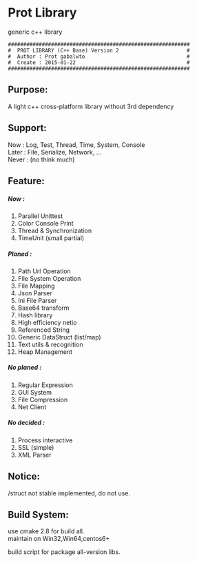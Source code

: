 # Prot Library
generic c++ library
```
###########################################################
#  PROT LIBRARY (C++ Base) Version 2                      #
#  Author : Prot gabalwto                                 #
#  Create : 2015-01-22                                    #
###########################################################
```

## Purpose:
  A light c++ cross-platform library without 3rd dependency

## Support:
  Now : Log, Test, Thread, Time, System, Console<br/>
  Later : File, Serialize, Network, ...<br/>
  Never : (no think much)<br/>

## Feature:
##### Now :
  1. Parallel Unittest
  1. Color Console Print
  1. Thread & Synchronization
  1. TimeUnit (small partial)

##### Planed :
  1. Path Url Operation
  1. File System Operation
  1. File Mapping
  1. Json Parser
  1. Ini File Parser
  1. Base64 transform
  1. Hash library
  1. High efficiency netio
  1. Referenced String
  1. Generic DataStruct (list/map)
  1. Text utils & recognition
  1. Heap Management

##### No planed :
  1. Regular Expression
  1. GUI System
  1. File Compression
  1. Net Client
  
##### No decided :
  1. Process interactive
  1. SSL (simple)
  1. XML Parser

## Notice:
  /struct not stable implemented, do not use.<br/>

## Build System:
  use cmake 2.8 for build all.<br/>
  maintain on Win32,Win64,centos6+<br/>
  
  build script for package all-version libs.
  
